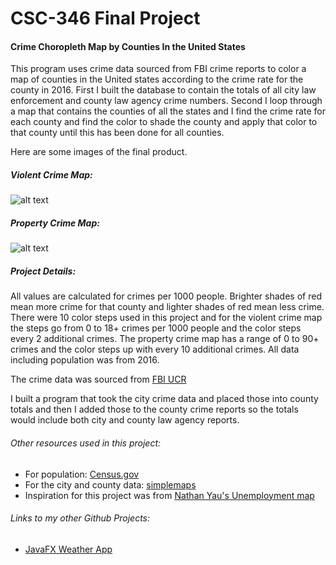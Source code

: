 # CSC-346 Final Project

#### Crime Choropleth Map by Counties In the United States

This program uses crime data sourced from FBI crime reports to color a map of counties in the United states according 
to the crime rate for the county in 2016. First I built the database to contain the totals of all city law enforcement and county
law agency crime numbers. Second I loop through a map that contains the counties of all the states and 
I find the crime rate for each county and find the color to shade the county and apply that color to that county until
 this has been done for all counties. 
 
 Here are some images of the final product. 
 
 
 ##### Violent Crime Map: 
 ![alt text](https://i.imgur.com/SjgALFJ.jpg "Violent Crime Map")
 
 
 ##### Property Crime Map:
 ![alt text](https://i.imgur.com/HO5elb6.jpg "Property Crime Map")



##### Project Details:
All values are calculated for crimes per 1000 people. Brighter shades of red mean more crime for that county and lighter
shades of red mean less crime. There were 10 color steps used in this project and for the violent crime map the steps go from 
0 to 18+ crimes per 1000 people and the color steps every 2 additional crimes. 
The property crime map has a range of 0 to 90+ crimes and the color steps up with every 10 
additional crimes. All data including population was from 2016. 

The crime data was sourced from [FBI UCR](https://ucr.fbi.gov/crime-in-the-u.s/2016/crime-in-the-u.s.-2016/tables/table-6/table-6.xls/view)

I built a program that took the city crime data and placed those into county totals and then I 
added those to the county crime reports so the totals would include both city and county law agency reports. 

###### Other resources used in this project:

* For population: [Census.gov](https://www.census.gov/data/tables/2016/demo/popest/counties-total.html)
* For the city and county data: [simplemaps](https://simplemaps.com/data/us-cities)
* Inspiration for this project was from [Nathan Yau's Unemployment map](https://flowingdata.com/2009/11/12/how-to-make-a-us-county-thematic-map-using-free-tools/)

###### Links to my other Github Projects: 

* [JavaFX Weather App ](https://github.com/trenten93/csc346_hmwk05fx)

